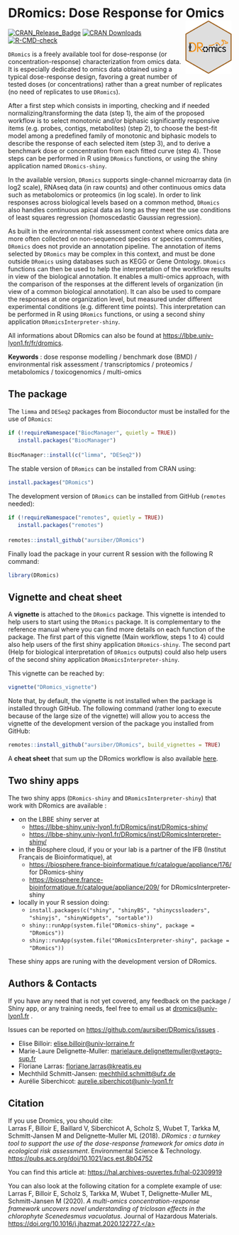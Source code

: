 # DRomics: Dose Response for Omics <img src="man/figures/hexsticker.png" align="right" style="float:right; height:120px;"/>

[![CRAN_Release_Badge](http://www.r-pkg.org/badges/version-ago/DRomics)](http://cran.r-project.org/package=DRomics)
[![CRAN Downloads](https://cranlogs.r-pkg.org/badges/DRomics)](https://cran.r-project.org/package=DRomics)
[![R-CMD-check](https://github.com/aursiber/DRomics/workflows/R-CMD-check/badge.svg)](https://github.com/aursiber/DRomics/actions)

`DRomics` is a freely available tool for dose-response (or concentration-response) characterization from omics data. It is especially dedicated to omics data obtained using a typical dose-response design, favoring a great number of tested doses (or concentrations) rather than a great number of replicates (no need of replicates to use `DRomics`).

After a first step which consists in importing, checking and if needed normalizing/transforming the data (step 1), the aim of the proposed workflow is to select monotonic and/or biphasic significantly responsive items (e.g. probes, contigs, metabolites) (step 2), to choose the best-fit model among a predefined family of monotonic and biphasic models to describe the response of each selected item (step 3), and to derive a benchmark dose or concentration from each fitted curve (step 4). Those steps can be performed in R using `DRomics` functions, or using the shiny application named `DRomics-shiny`.

In the available version, `DRomics` supports single-channel microarray data (in log2 scale), RNAseq data (in raw counts) and other continuous omics data such as metabolomics or proteomics (in log scale). In order to link responses across biological levels based on a common method, `DRomics` also handles continuous apical data as long as they meet the use conditions of least squares regression (homoscedastic Gaussian regression).

As built in the environmental risk assessment context where omics data are more often collected on non-sequenced species or species communities, `DRomics` does not provide an annotation pipeline. The annotation of items selected by `DRomics` may be complex in this context, and must be done outside `DRomics` using databases such as KEGG or Gene Ontology. `DRomics` functions can then be used to help the interpretation of the workflow results in view of the biological annotation. It enables a multi-omics approach, with the comparison of the responses at the different levels of organization (in view of a common biological annotation). It can also be used to compare the responses at one organization level, but measured under different experimental conditions (e.g. different time points). This interpretation can be performed in R using `DRomics` functions, or using a second shiny application `DRomicsInterpreter-shiny`.

All informations about DRomics can also be found at <a href="https://lbbe.univ-lyon1.fr/fr/dromics" target="_blank">https://lbbe.univ-lyon1.fr/fr/dromics</a>.

**Keywords** : dose response modelling / benchmark dose (BMD) / environmental risk assessment / transcriptomics / proteomics / metabolomics / toxicogenomics / multi-omics


## The package 
The `limma` and `DESeq2` packages from Bioconductor must be installed for the use of `DRomics`:

```r
if (!requireNamespace("BiocManager", quietly = TRUE))
   install.packages("BiocManager")

BiocManager::install(c("limma", "DESeq2"))
```

The stable version of `DRomics` can be installed from CRAN using:
```r
install.packages("DRomics")
```

The development version of `DRomics` can be installed from GitHub (`remotes` needed):
```r
if (!requireNamespace("remotes", quietly = TRUE))
   install.packages("remotes")
   
remotes::install_github("aursiber/DRomics")
``` 

Finally load the package in your current R session with the following R command:
```r
library(DRomics)
```


## Vignette and cheat sheet

A **vignette** is attached to the `DRomics` package.
This vignette is intended to help users to start using the `DRomics` package. It is complementary to the reference manual where you can find more details on each function of the package. The first part of this vignette (Main workflow, steps 1 to 4) could also help users of the first shiny application `DRomics-shiny`. The second part (Help for biological interpretation of `DRomics` outputs) could also help users of the second shiny application `DRomicsInterpreter-shiny`.

This vignette can be reached by:
```r
vignette("DRomics_vignette")
```

Note that, by default, the vignette is not installed when the package is installed through GitHub.
The following command (rather long to execute because of the large size of the vignette) will allow you to access the vignette of the development version of the package you installed from GitHub:
```r
remotes::install_github("aursiber/DRomics", build_vignettes = TRUE)
```

A **cheat sheet** that sum up the DRomics workflow is also available [here](https://lbbe.univ-lyon1.fr/sites/default/files/media/downloads/dromics.pdf).

## Two shiny apps 
The two shiny apps (`DRomics-shiny` and `DRomicsInterpreter-shiny`) that work with DRomics are available :

- on the LBBE shiny server at
    - https://lbbe-shiny.univ-lyon1.fr/DRomics/inst/DRomics-shiny/
    - https://lbbe-shiny.univ-lyon1.fr/DRomics/inst/DRomicsInterpreter-shiny/
- in the Biosphere cloud, if you or your lab is a partner of the IFB (Institut Français de Bioinformatique), at
    - https://biosphere.france-bioinformatique.fr/catalogue/appliance/176/ for DRomics-shiny
    - https://biosphere.france-bioinformatique.fr/catalogue/appliance/209/ for DRomicsInterpreter-shiny
- locally in your R session doing:
  - `install.packages(c("shiny", "shinyBS", "shinycssloaders", "shinyjs", "shinyWidgets", "sortable"))`
  - `shiny::runApp(system.file("DRomics-shiny", package = "DRomics"))`
  - `shiny::runApp(system.file("DRomicsInterpreter-shiny", package = "DRomics"))`

These shiny apps are runing with the development version of DRomics.



## Authors & Contacts
If you have any need that is not yet covered, any feedback on the package / Shiny app, or any training needs, feel free to email us at dromics@univ-lyon1.fr .

Issues can be reported on https://github.com/aursiber/DRomics/issues .

- Elise Billoir: elise.billoir@univ-lorraine.fr
- Marie-Laure Delignette-Muller: marielaure.delignettemuller@vetagro-sup.fr
- Floriane Larras: floriane.larras@kreatis.eu
- Mechthild Schmitt-Jansen: mechthild.schmitt@ufz.de
- Aurélie Siberchicot: aurelie.siberchicot@univ-lyon1.fr


## Citation
If you use Dromics, you should cite: <br />
Larras F, Billoir E, Baillard V, Siberchicot A, Scholz S, Wubet T, Tarkka M, Schmitt-Jansen M and Delignette-Muller ML (2018). 
*DRomics : a turnkey tool to support the use of the dose-response framework for omics data in ecological risk assessment*. 
Environmental Science & Technology. 
<a href="https://pubs.acs.org/doi/10.1021/acs.est.8b04752" target="_blank">https://pubs.acs.org/doi/10.1021/acs.est.8b04752</a>

You can find this article at: <a href="https://hal.archives-ouvertes.fr/hal-02309919" target="_blank">https://hal.archives-ouvertes.fr/hal-02309919</a>

You can also look at the following citation for a complete example of use: <br />
Larras F, Billoir E, Scholz S, Tarkka M, Wubet T, Delignette-Muller ML, Schmitt-Jansen M (2020). 
*A multi-omics concentration-response framework uncovers novel understanding of triclosan effects in the chlorophyte Scenedesmus vacuolatus*.
Journal of Hazardous Materials. 
<a href="https://doi.org/10.1016/j.jhazmat.2020.122727." target="_blank">https://doi.org/10.1016/j.jhazmat.2020.122727.</a>
